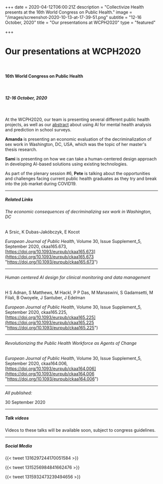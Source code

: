 +++
date = 2020-04-12T06:00:21Z
description = "Collectivize Health presents at the 16th World Congress on Public Health."
image = "/images/screenshot-2020-10-13-at-17-39-51.png"
subtitle = "12-16 October, 2020"
title = "Our presentations at WCPH2020"
type = "featured"

+++
# Our presentations at WCPH2020

<br>

#### 16th World Congress on Public Health

<br>

##### 12-16 October, 2020

<br>

At the WCPH2020, our team is presenting several different public health projects, as well as our [abstract](https://collectivize.health/blog/post-5/) about using AI for mental health analysis and prediction in school surveys.

**Amanda** is presenting an economic evaluation of the decriminalization of sex work in Washington, DC, USA, which was the topic of her master's thesis research.

**Sami** is presenting on how we can take a human-centered design approach in developing AI-based solutions using existing technologies.

As part of the plenary session #6, **Pete** is talking about the opportunities and challenges facing current public health graduates as they try and break into the job market during COVID19.

<hr>

##### Related Links

###### The economic consequences of decriminalizing sex work in Washington, DC

A Srsic, K Dubas-Jakóbczyk, E Kocot

_European Journal of Public Health_, Volume 30, Issue Supplement_5, September 2020, ckaa165.673, [https://doi.org/10.1093/eurpub/ckaa165.673](https://doi.org/10.1093/eurpub/ckaa165.673 "https://doi.org/10.1093/eurpub/ckaa165.673")

<hr>

###### Human centered AI design for clinical monitoring and data management

H S Adnan, S Matthews, M Hackl, P P Das, M Manaswini, S Gadamsetti, M Filali, B Owoyele, J Santuber, J Edelman

_European Journal of Public Health_, Volume 30, Issue Supplement_5, September 2020, ckaa165.225, [https://doi.org/10.1093/eurpub/ckaa165.225](https://doi.org/10.1093/eurpub/ckaa165.225 "https://doi.org/10.1093/eurpub/ckaa165.225")

<hr>

###### Revolutionizing the Public Health Workforce as Agents of Change

_European Journal of Public Health_, Volume 30, Issue Supplement_5, September 2020, ckaa164.006, [https://doi.org/10.1093/eurpub/ckaa164.006](https://doi.org/10.1093/eurpub/ckaa164.006 "https://doi.org/10.1093/eurpub/ckaa164.006")

<hr>

_All published:_

30 September 2020

<hr>

##### Talk videos

Videos to these talks will be available soon, subject to congress guidelines.

<hr>

##### Social Media

{{< tweet 1316297244170051584 >}}

{{< tweet 1315256984841662476 >}}

{{< tweet 1315932473239494656 >}}